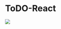 ﻿# ToDO-React
<img src='https://res.cloudinary.com/adeshpokhrel/image/upload/v1640147210/a_xz1iab.png'>
